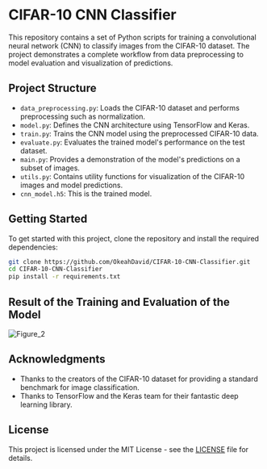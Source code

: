 # CIFAR-10 CNN Classifier

This repository contains a set of Python scripts for training a convolutional neural network (CNN) to classify images from the CIFAR-10 dataset. The project demonstrates a complete workflow from data preprocessing to model evaluation and visualization of predictions.

## Project Structure

- `data_preprocessing.py`: Loads the CIFAR-10 dataset and performs preprocessing such as normalization.
- `model.py`: Defines the CNN architecture using TensorFlow and Keras.
- `train.py`: Trains the CNN model using the preprocessed CIFAR-10 data.
- `evaluate.py`: Evaluates the trained model's performance on the test dataset.
- `main.py`: Provides a demonstration of the model's predictions on a subset of images.
- `utils.py`: Contains utility functions for visualization of the CIFAR-10 images and model predictions.
- `cnn_model.h5`: This is the trained model.

## Getting Started

To get started with this project, clone the repository and install the required dependencies:

```bash
git clone https://github.com/OkeahDavid/CIFAR-10-CNN-Classifier.git
cd CIFAR-10-CNN-Classifier
pip install -r requirements.txt
```

## Result of the Training and Evaluation of the Model
![Figure_2](https://github.com/OkeahDavid/CIFAR-10-CNN-Classifier/assets/82973470/655f1379-496c-457e-b550-1ecbc3dc1626)

## Acknowledgments

- Thanks to the creators of the CIFAR-10 dataset for providing a standard benchmark for image classification.
- Thanks to TensorFlow and the Keras team for their fantastic deep learning library.

## License

This project is licensed under the MIT License - see the [LICENSE](LICENSE) file for details.

